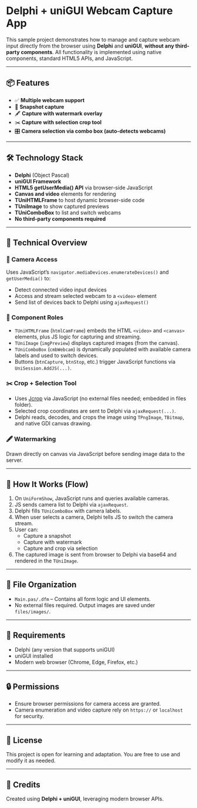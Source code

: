 # Delphi + uniGUI Webcam Capture App

This sample project demonstrates how to manage and capture webcam input directly from the browser using **Delphi** and **uniGUI**, **without any third-party components**. All functionality is implemented using native components, standard HTML5 APIs, and JavaScript.

---

## 📦 Features

- ✅ **Multiple webcam support**
- 📸 **Snapshot capture**
- 🖋 **Capture with watermark overlay**
- ✂️ **Capture with selection crop tool**
- 🎛 **Camera selection via combo box (auto-detects webcams)**

---

## 🛠 Technology Stack

- **Delphi** (Object Pascal)
- **uniGUI Framework**
- **HTML5 getUserMedia() API** via browser-side JavaScript
- **Canvas and video** elements for rendering
- **TUniHTMLFrame** to host dynamic browser-side code
- **TUniImage** to show captured previews
- **TUniComboBox** to list and switch webcams
- **No third-party components required**

---

## 🧠 Technical Overview

### 🎥 Camera Access

Uses JavaScript’s `navigator.mediaDevices.enumerateDevices()` and `getUserMedia()` to:

- Detect connected video input devices
- Access and stream selected webcam to a `<video>` element
- Send list of devices back to Delphi using `ajaxRequest()`

### 🧩 Component Roles

- `TUniHTMLFrame` (`htmlCamFrame`) embeds the HTML `<video>` and `<canvas>` elements, plus JS logic for capturing and streaming.
- `TUniImage` (`imgPreview`) displays captured images (from the canvas).
- `TUniComboBox` (`cmbWebcam`) is dynamically populated with available camera labels and used to switch devices.
- Buttons (`btnCapture`, `btnStop`, etc.) trigger JavaScript functions via `UniSession.AddJS(...)`.

### ✂️ Crop + Selection Tool

- Uses [Jcrop](https://github.com/tapmodo/Jcrop) via JavaScript (no external files needed; embedded in files folder).
- Selected crop coordinates are sent to Delphi via `ajaxRequest(...)`.
- Delphi reads, decodes, and crops the image using `TPngImage`, `TBitmap`, and native GDI canvas drawing.

### 🖋 Watermarking

Drawn directly on canvas via JavaScript before sending image data to the server.

---

## 🚀 How It Works (Flow)

1. On `UniFormShow`, JavaScript runs and queries available cameras.
2. JS sends camera list to Delphi via `ajaxRequest`.
3. Delphi fills `TUniComboBox` with camera labels.
4. When user selects a camera, Delphi tells JS to switch the camera stream.
5. User can:
   - Capture a snapshot
   - Capture with watermark
   - Capture and crop via selection
6. The captured image is sent from browser to Delphi via base64 and rendered in the `TUniImage`.

---

## 📂 File Organization

- `Main.pas/.dfm` – Contains all form logic and UI elements.
- No external files required. Output images are saved under `files/images/`.

---

## 📌 Requirements

- Delphi (any version that supports uniGUI)
- uniGUI installed
- Modern web browser (Chrome, Edge, Firefox, etc.)

---

## 🔒 Permissions

- Ensure browser permissions for camera access are granted.
- Camera enumeration and video capture rely on `https://` or `localhost` for security.

---

## 📜 License

This project is open for learning and adaptation. You are free to use and modify it as needed.

---

## 🙌 Credits

Created using **Delphi + uniGUI**, leveraging modern browser APIs.
